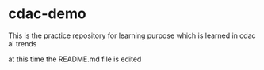 # cdac-demo
This is the practice repository for learning purpose which is learned in cdac ai trends


at this time the README.md file is edited
